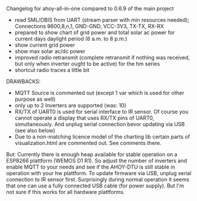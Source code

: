 Changelog for ahoy-all-in-one compared to 0.6.9 of the main project

- read SML/OBIS from UART (stream parser with min resources needed); Connections 9600,8,n,1, GND-GND, VCC-3V3, TX-TX, RX-RX
- prepared to show chart of grid power and total solar ac power for current days daylight period (6 a.m. to 8 p.m.)
- show current grid power
- show max solar ac/dc power
- improved radio retransmit (complete retransmit if nothing was received, but only when inverter ought to be active) for the hm series
- shortcut radio traces a little bit

DRAWBACKS:
- MQTT Source is commented out (except 1 var which is used for other purpose as well)
- only up to 2 Inverters are supported (was: 10)
- RX/TX of UART0 is used for serial interface to IR sensor. Of course you cannot operate a display that uses RX/TX pins of UART0, simultaneously. And unplug serial connection bevor updating via USB (see also below)
- Due to a non-matching licence model of the charting lib certain parts of visualization.html are commented out. See comments there.

But: Currently there is enough heap available for stable operation on a ESP8266 plattform (WEMOS D1 R1). So adjust the number of inverters and enable MQTT to your needs and see if the AHOY-DTU is still stable in operation with your hw plattform.
To update firmware via USB, unplug serial connection to IR sensor first. Surprisingly during normal operation it seems that one can use a fully connected USB cable (for power supply). But I'm not sure if this works for all hardware plattforms.

